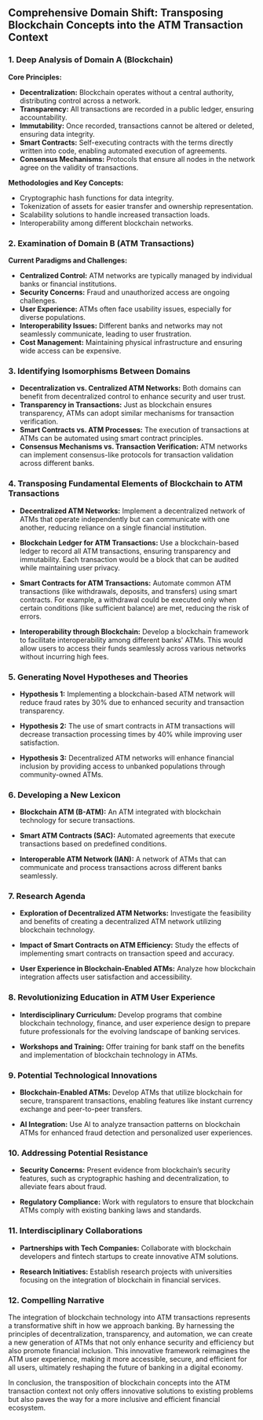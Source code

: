 ## Comprehensive Domain Shift: Transposing Blockchain Concepts into the ATM Transaction Context

### 1. Deep Analysis of Domain A (Blockchain)

**Core Principles:**
- **Decentralization:** Blockchain operates without a central authority, distributing control across a network.
- **Transparency:** All transactions are recorded in a public ledger, ensuring accountability.
- **Immutability:** Once recorded, transactions cannot be altered or deleted, ensuring data integrity.
- **Smart Contracts:** Self-executing contracts with the terms directly written into code, enabling automated execution of agreements.
- **Consensus Mechanisms:** Protocols that ensure all nodes in the network agree on the validity of transactions.

**Methodologies and Key Concepts:**
- Cryptographic hash functions for data integrity.
- Tokenization of assets for easier transfer and ownership representation.
- Scalability solutions to handle increased transaction loads.
- Interoperability among different blockchain networks.

### 2. Examination of Domain B (ATM Transactions)

**Current Paradigms and Challenges:**
- **Centralized Control:** ATM networks are typically managed by individual banks or financial institutions.
- **Security Concerns:** Fraud and unauthorized access are ongoing challenges.
- **User Experience:** ATMs often face usability issues, especially for diverse populations.
- **Interoperability Issues:** Different banks and networks may not seamlessly communicate, leading to user frustration.
- **Cost Management:** Maintaining physical infrastructure and ensuring wide access can be expensive.

### 3. Identifying Isomorphisms Between Domains

- **Decentralization vs. Centralized ATM Networks:** Both domains can benefit from decentralized control to enhance security and user trust.
- **Transparency in Transactions:** Just as blockchain ensures transparency, ATMs can adopt similar mechanisms for transaction verification.
- **Smart Contracts vs. ATM Processes:** The execution of transactions at ATMs can be automated using smart contract principles.
- **Consensus Mechanisms vs. Transaction Verification:** ATM networks can implement consensus-like protocols for transaction validation across different banks.

### 4. Transposing Fundamental Elements of Blockchain to ATM Transactions

- **Decentralized ATM Networks:** Implement a decentralized network of ATMs that operate independently but can communicate with one another, reducing reliance on a single financial institution.
  
- **Blockchain Ledger for ATM Transactions:** Use a blockchain-based ledger to record all ATM transactions, ensuring transparency and immutability. Each transaction would be a block that can be audited while maintaining user privacy.
  
- **Smart Contracts for ATM Transactions:** Automate common ATM transactions (like withdrawals, deposits, and transfers) using smart contracts. For example, a withdrawal could be executed only when certain conditions (like sufficient balance) are met, reducing the risk of errors.

- **Interoperability through Blockchain:** Develop a blockchain framework to facilitate interoperability among different banks' ATMs. This would allow users to access their funds seamlessly across various networks without incurring high fees.

### 5. Generating Novel Hypotheses and Theories

- **Hypothesis 1:** Implementing a blockchain-based ATM network will reduce fraud rates by 30% due to enhanced security and transaction transparency.
  
- **Hypothesis 2:** The use of smart contracts in ATM transactions will decrease transaction processing times by 40% while improving user satisfaction.

- **Hypothesis 3:** Decentralized ATM networks will enhance financial inclusion by providing access to unbanked populations through community-owned ATMs.

### 6. Developing a New Lexicon

- **Blockchain ATM (B-ATM):** An ATM integrated with blockchain technology for secure transactions.
  
- **Smart ATM Contracts (SAC):** Automated agreements that execute transactions based on predefined conditions.
  
- **Interoperable ATM Network (IAN):** A network of ATMs that can communicate and process transactions across different banks seamlessly.

### 7. Research Agenda

- **Exploration of Decentralized ATM Networks:** Investigate the feasibility and benefits of creating a decentralized ATM network utilizing blockchain technology.
  
- **Impact of Smart Contracts on ATM Efficiency:** Study the effects of implementing smart contracts on transaction speed and accuracy.
  
- **User Experience in Blockchain-Enabled ATMs:** Analyze how blockchain integration affects user satisfaction and accessibility.

### 8. Revolutionizing Education in ATM User Experience

- **Interdisciplinary Curriculum:** Develop programs that combine blockchain technology, finance, and user experience design to prepare future professionals for the evolving landscape of banking services.
  
- **Workshops and Training:** Offer training for bank staff on the benefits and implementation of blockchain technology in ATMs.

### 9. Potential Technological Innovations

- **Blockchain-Enabled ATMs:** Develop ATMs that utilize blockchain for secure, transparent transactions, enabling features like instant currency exchange and peer-to-peer transfers.
  
- **AI Integration:** Use AI to analyze transaction patterns on blockchain ATMs for enhanced fraud detection and personalized user experiences.

### 10. Addressing Potential Resistance

- **Security Concerns:** Present evidence from blockchain’s security features, such as cryptographic hashing and decentralization, to alleviate fears about fraud.
  
- **Regulatory Compliance:** Work with regulators to ensure that blockchain ATMs comply with existing banking laws and standards.

### 11. Interdisciplinary Collaborations

- **Partnerships with Tech Companies:** Collaborate with blockchain developers and fintech startups to create innovative ATM solutions.
  
- **Research Initiatives:** Establish research projects with universities focusing on the integration of blockchain in financial services.

### 12. Compelling Narrative

The integration of blockchain technology into ATM transactions represents a transformative shift in how we approach banking. By harnessing the principles of decentralization, transparency, and automation, we can create a new generation of ATMs that not only enhance security and efficiency but also promote financial inclusion. This innovative framework reimagines the ATM user experience, making it more accessible, secure, and efficient for all users, ultimately reshaping the future of banking in a digital economy.

In conclusion, the transposition of blockchain concepts into the ATM transaction context not only offers innovative solutions to existing problems but also paves the way for a more inclusive and efficient financial ecosystem.